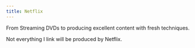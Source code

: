 ```yaml
---
title: Netflix
---
```


From Streaming DVDs to producing excellent content with fresh techniques.

Not everything I link will be produced by Netflix.
